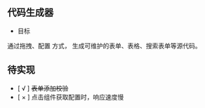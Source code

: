 ## 代码生成器

- 目标

通过拖拽、配置 方式， 生成可维护的表单、表格、搜索表单等源代码。


## 待实现
- [ √ ] ~~表单添加校验~~
- [ × ] 点击组件获取配置时，响应速度慢
